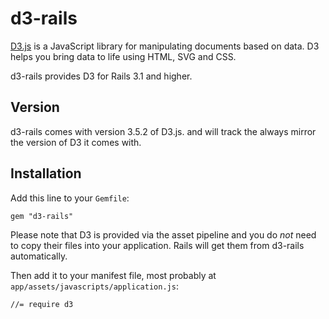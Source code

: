 # d3-rails

[D3.js](http://github.com/mbostock/d3) is a JavaScript library for manipulating documents based on data. D3 helps you bring data to life using HTML, SVG and CSS.

d3-rails provides D3 for Rails 3.1 and higher.

## Version

d3-rails comes with version 3.5.2 of D3.js. and will track the always
mirror the version of D3 it comes with.


## Installation

Add this line to your `Gemfile`:

    gem "d3-rails"

Please note that D3 is provided via the asset pipeline and you do *not* need to copy their files into your application. Rails will get them from d3-rails automatically.

Then add it to your manifest file, most probably at `app/assets/javascripts/application.js`:

    //= require d3
